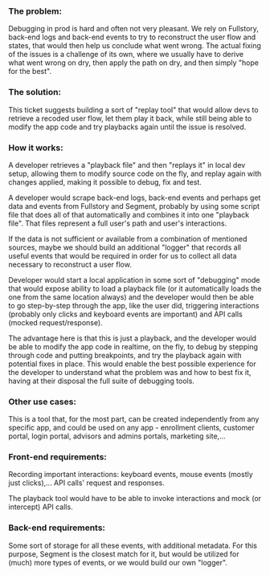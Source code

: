 ### The problem:

Debugging in prod is hard and often not very pleasant. We rely on Fullstory, back-end logs and back-end events to try to reconstruct the user flow and states, that would then help us conclude what went wrong. The actual fixing of the issues is a challenge of its own, where we usually have to derive what went wrong on dry, then apply the path on dry, and then simply "hope for the best".

### The solution:

This ticket suggests building a sort of "replay tool" that would allow devs to retrieve a recoded user flow, let them play it back, while still being able to modify the app code and try playbacks again until the issue is resolved.

### How it works:

A developer retrieves a "playback file" and then "replays it" in local dev setup, allowing them to modify source code on the fly, and replay again with changes applied, making it possible to debug, fix and test.

A developer would scrape back-end logs, back-end events and perhaps get data and events from Fullstory and Segment, probably by using some script file that does all of that automatically and combines it into one "playback file". That files represent a full user's path and user's interactions.

If the data is not sufficient or available from a combination of mentioned sources, maybe we should build an additional "logger" that records all useful events that would be required in order for us to collect all data necessary to reconstruct a user flow.

Developer would start a local application in some sort of "debugging" mode that would expose ability to load a playback file (or it automatically loads the one from the same location always) and the developer would then be able to go step-by-step through the app, like the user did, triggering interactions (probably only clicks and keyboard events are important) and API calls (mocked request/response).

The advantage here is that this is just a playback, and the developer would be able to modify the app code in realtime, on the fly, to debug by stepping through code and putting breakpoints, and try the playback again with potential fixes in place. This would enable the best possible experience for the developer to understand what the problem was and how to best fix it, having at their disposal the full suite of debugging tools.

### Other use cases:

This is a tool that, for the most part, can be created independently from any specific app, and could be used on any app - enrollment clients, customer portal, login portal, advisors and admins portals, marketing site,...

### Front-end requirements:

Recording important interactions: keyboard events, mouse events (mostly just clicks),... API calls' request and responses.

The playback tool would have to be able to invoke interactions and mock (or intercept) API calls.

### Back-end requirements:

Some sort of storage for all these events, with additional metadata. For this purpose, Segment is the closest match for it, but would be utilized for (much) more types of events, or we would build our own "logger".
